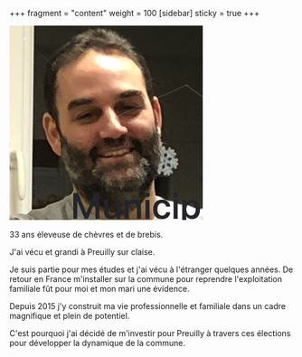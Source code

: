 +++
fragment = "content"
weight = 100
[sidebar]
  sticky = true
+++

<img src="photo.png" alt="" class="img-fluid rounded-circle border text-white">

33 ans ėleveuse de chèvres et de brebis.

J'ai vécu et grandi à Preuilly sur claise.

Je suis partie pour mes études et j'ai vécu à l'étranger quelques années. De retour en France m'installer sur la commune pour reprendre l'exploitation familiale fût pour moi et mon mari une évidence.

Depuis 2015 j'y construit ma vie professionnelle et familiale dans un cadre magnifique et plein de potentiel.

C'est pourquoi j'ai décidé de m'investir pour Preuilly à travers ces élections pour développer la dynamique de la commune.

